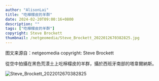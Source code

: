 ```yaml
---
author: "AlisonLai"
title: "吃檸檬皮的羊群"
date: 2024-02-20T09:00:16+0800
description: ""
tags: ["吃檸檬皮的羊群"]
copyright: Steve Brockett
thumbnail: /netgeomedia/Steve_Brockett_2022012670382825.jpg
---
```

图文来源自：netgeomedia  copyright: Steve Brockett

從空中拍攝在黑色荒漠土上吃檸檬皮的羊群，攝於西班牙南部的塔韋爾納斯。

![Steve_Brockett_2022012670382825](/netgeomedia/Steve_Brockett_2022012670382825.jpg)